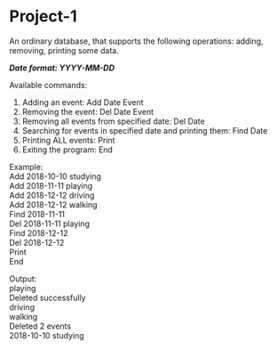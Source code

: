 # Project-1
An ordinary database, that supports the following operations: adding, removing, printing some data.

***Date format: YYYY-MM-DD***

Available commands:
1) Adding an event: Add Date Event
2) Removing the event: Del Date Event
3) Removing all events from specified date: Del Date
4) Searching for events in specified date and printing them: Find Date
5) Printing ALL events: Print
6) Exiting the program: End

Example:  
Add 2018-10-10 studying  
Add 2018-11-11 playing  
Add 2018-12-12 driving  
Add 2018-12-12 walking  
Find 2018-11-11  
Del 2018-11-11 playing  
Find 2018-12-12  
Del 2018-12-12  
Print  
End  

Output:  
playing  
Deleted successfully  
driving  
walking  
Deleted 2 events  
2018-10-10 studying  

